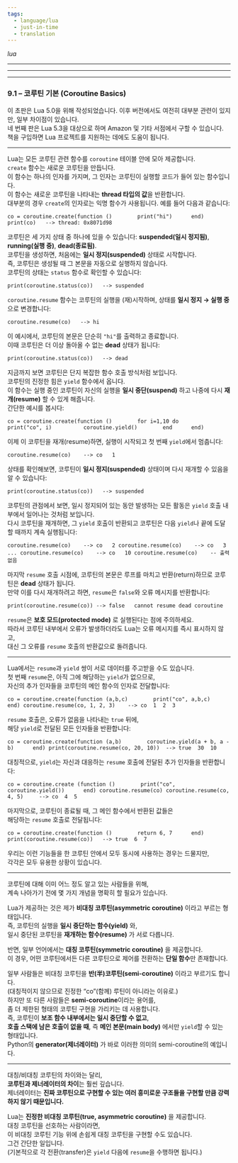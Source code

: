 ```yaml
---
tags:
  - language/lua
  - just-in-time
  - translation
---
```


_lua_

---



---
---

### 9.1 – 코루틴 기본 (Coroutine Basics)

이 초판은 Lua 5.0을 위해 작성되었습니다. 이후 버전에서도 여전히 대부분 관련이 있지만, 일부 차이점이 있습니다.  
네 번째 판은 Lua 5.3을 대상으로 하며 Amazon 및 기타 서점에서 구할 수 있습니다.  
책을 구입하면 Lua 프로젝트를 지원하는 데에도 도움이 됩니다.

---

Lua는 모든 코루틴 관련 함수를 `coroutine` 테이블 안에 모아 제공합니다.  
`create` 함수는 새로운 코루틴을 만듭니다.  
이 함수는 하나의 인자를 가지며, 그 인자는 코루틴이 실행할 코드가 들어 있는 함수입니다.  
이 함수는 새로운 코루틴을 나타내는 **thread 타입의 값**을 반환합니다.  
대부분의 경우 `create`의 인자로는 익명 함수가 사용됩니다. 예를 들어 다음과 같습니다:

`co = coroutine.create(function ()        print("hi")      end)  print(co)   --> thread: 0x8071d98`

코루틴은 세 가지 상태 중 하나에 있을 수 있습니다: **suspended(일시 정지됨)**, **running(실행 중)**, **dead(종료됨)**.  
코루틴을 생성하면, 처음에는 **일시 정지(suspended)** 상태로 시작합니다.  
즉, 코루틴은 생성될 때 그 본문을 자동으로 실행하지 않습니다.  
코루틴의 상태는 `status` 함수로 확인할 수 있습니다:

`print(coroutine.status(co))   --> suspended`

`coroutine.resume` 함수는 코루틴의 실행을 (재)시작하며, 상태를 **일시 정지 → 실행 중**으로 변경합니다:

`coroutine.resume(co)   --> hi`

이 예시에서, 코루틴의 본문은 단순히 `"hi"`를 출력하고 종료합니다.  
이때 코루틴은 더 이상 돌아올 수 없는 **dead** 상태가 됩니다:

`print(coroutine.status(co))   --> dead`

지금까지 보면 코루틴은 단지 복잡한 함수 호출 방식처럼 보입니다.  
코루틴의 진정한 힘은 `yield` 함수에서 옵니다.  
이 함수는 실행 중인 코루틴이 자신의 실행을 **일시 중단(suspend)** 하고 나중에 다시 **재개(resume)** 할 수 있게 해줍니다.  
간단한 예시를 봅시다:

`co = coroutine.create(function ()        for i=1,10 do          print("co", i)          coroutine.yield()        end      end)`

이제 이 코루틴을 재개(resume)하면, 실행이 시작되고 첫 번째 `yield`에서 멈춥니다:

`coroutine.resume(co)    --> co   1`

상태를 확인해보면, 코루틴이 **일시 정지(suspended)** 상태이며 다시 재개할 수 있음을 알 수 있습니다:

`print(coroutine.status(co))   --> suspended`

코루틴의 관점에서 보면, 일시 정지되어 있는 동안 발생하는 모든 활동은 `yield` 호출 내부에서 일어나는 것처럼 보입니다.  
다시 코루틴을 재개하면, 그 `yield` 호출이 반환되고 코루틴은 다음 `yield`나 끝에 도달할 때까지 계속 실행됩니다:

`coroutine.resume(co)    --> co   2 coroutine.resume(co)    --> co   3 ... coroutine.resume(co)    --> co   10 coroutine.resume(co)    -- 출력 없음`

마지막 `resume` 호출 시점에, 코루틴의 본문은 루프를 마치고 반환(return)하므로 코루틴은 **dead** 상태가 됩니다.  
만약 이를 다시 재개하려고 하면, `resume`은 `false`와 오류 메시지를 반환합니다:

`print(coroutine.resume(co)) --> false   cannot resume dead coroutine`

`resume`은 **보호 모드(protected mode)** 로 실행된다는 점에 주의하세요.  
따라서 코루틴 내부에서 오류가 발생하더라도 Lua는 오류 메시지를 즉시 표시하지 않고,  
대신 그 오류를 `resume` 호출의 반환값으로 돌려줍니다.

---

Lua에서는 `resume`과 `yield` 쌍이 서로 데이터를 주고받을 수도 있습니다.  
첫 번째 `resume`은, 아직 그에 해당하는 `yield`가 없으므로,  
자신의 추가 인자들을 코루틴의 메인 함수의 인자로 전달합니다:

`co = coroutine.create(function (a,b,c)        print("co", a,b,c)      end) coroutine.resume(co, 1, 2, 3)    --> co  1  2  3`

`resume` 호출은, 오류가 없음을 나타내는 `true` 뒤에,  
해당 `yield`로 전달된 모든 인자들을 반환합니다:

`co = coroutine.create(function (a,b)        coroutine.yield(a + b, a - b)      end) print(coroutine.resume(co, 20, 10))  --> true  30  10`

대칭적으로, `yield`는 자신과 대응하는 `resume` 호출에 전달된 추가 인자들을 반환합니다:

`co = coroutine.create (function ()        print("co", coroutine.yield())      end) coroutine.resume(co) coroutine.resume(co, 4, 5)     --> co  4  5`

마지막으로, 코루틴이 종료될 때, 그 메인 함수에서 반환된 값들은  
해당하는 `resume` 호출로 전달됩니다:

`co = coroutine.create(function ()        return 6, 7      end) print(coroutine.resume(co))   --> true  6  7`

우리는 이런 기능들을 한 코루틴 안에서 모두 동시에 사용하는 경우는 드물지만,  
각각은 모두 유용한 상황이 있습니다.

---

코루틴에 대해 이미 어느 정도 알고 있는 사람들을 위해,  
계속 나아가기 전에 몇 가지 개념을 명확히 할 필요가 있습니다.

Lua가 제공하는 것은 제가 **비대칭 코루틴(asymmetric coroutine)** 이라고 부르는 형태입니다.  
즉, 코루틴의 실행을 **일시 중단하는 함수(yield)** 와,  
일시 중단된 코루틴을 **재개하는 함수(resume)** 가 서로 다릅니다.

반면, 일부 언어에서는 **대칭 코루틴(symmetric coroutine)** 을 제공합니다.  
이 경우, 어떤 코루틴에서든 다른 코루틴으로 제어를 전환하는 **단일 함수**만 존재합니다.

일부 사람들은 비대칭 코루틴을 **반(半)코루틴(semi-coroutine)** 이라고 부르기도 합니다.  
(대칭적이지 않으므로 진정한 “co”(함께) 루틴이 아니라는 이유로.)  
하지만 또 다른 사람들은 **semi-coroutine**이라는 용어를,  
좀 더 제한된 형태의 코루틴 구현을 가리키는 데 사용합니다.  
즉, 코루틴이 **보조 함수 내부에서는 일시 중단할 수 없고**,  
**호출 스택에 남은 호출이 없을 때**, 즉 **메인 본문(main body)** 에서만 `yield`할 수 있는 형태입니다.  
Python의 **generator(제너레이터)** 가 바로 이러한 의미의 semi-coroutine의 예입니다.

---

대칭/비대칭 코루틴의 차이와는 달리,  
**코루틴과 제너레이터의 차이**는 훨씬 깊습니다.  
제너레이터는 **진짜 코루틴으로 구현할 수 있는 여러 흥미로운 구조들을 구현할 만큼 강력하지 않기 때문입니다.**

Lua는 **진정한 비대칭 코루틴(true, asymmetric coroutine)** 을 제공합니다.  
대칭 코루틴을 선호하는 사람이라면,  
이 비대칭 코루틴 기능 위에 손쉽게 대칭 코루틴을 구현할 수도 있습니다.  
그건 간단한 일입니다.  
(기본적으로 각 전환(transfer)은 `yield` 다음에 `resume`을 수행하면 됩니다.)